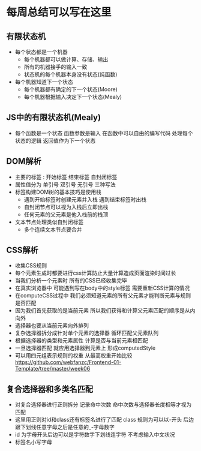 # 每周总结可以写在这里
## 有限状态机
- 每个状态都是一个机器
  - 每个机器都可以做计算、存储、输出
  - 所有的机器接手的输入一致
  - 状态机的每个机器本身没有状态(纯函数)
- 每个机器知道下一个状态
  - 每个机器都有确定的下一个状态(Moore)
  - 每个机器根据输入决定下一个状态(Mealy)
## JS中的有限状态机(Mealy)
- 每个函数是一个状态 函数参数是输入 在函数中可以自由的编写代码 处理每个状态的逻辑 返回值作为下一个状态 
## DOM解析
- 主要的标签 : 开始标签 结束标签 自封闭标签
- 属性值分为 单引号 双引号 无引号 三种写法 
- 标签构建DOM树的基本技巧是使用栈
  - 遇到开始标签时创建元素并入栈 遇到结束标签时出栈
  - 自封闭节点可以视为入栈后立即出栈
  - 任何元素的父元素是他入栈前的栈顶
- 文本节点处理类似自封闭标签
  - 多个连续文本节点要合并
## CSS解析
- 收集CSS规则
- 每个元素生成时都要进行css计算防止大量计算造成页面渲染时间过长
- 当我们分析一个元素时 所有的CSS已经收集完毕
- 在真实浏览器中 可能遇到写在body中的style标签 需要重新CSS计算的情况
- 在computeCSS过程中 我们必须知道元素的所有父元素才能判断元素与规则是否匹配
- 因为我们首先获取的是当前元素 所以我们获得和计算父元素匹配的顺序是从内向外
- 选择器也要从当前元素向外排列
- 复杂选择器拆分成针对单个元素的选择器 循环匹配父元素队列
- 根据选择器的类型和元素属性 计算是否与当前元素相匹配
- 一旦选择器匹配 就应用选择器到元素上 形成computedStyle
- 可以用四元组表示规则的权重 从最高权重开始比较
https://github.com/webfanzc/Frontend-01-Template/tree/master/week06
## 复合选择器和多类名匹配
- 对复合选择器进行正则拆分 记录命中次数 命中次数与选择器长度相等才视为匹配
- 这里用正则对id和class还有标签名进行了匹配  class 规则为可以以-开头 后边跟下划线任意字母之后是任意的_-字母数字
- id 为字母开头后边可以是字符数字下划线连字符 不考虑输入中文状况
- 标签名小写字母
